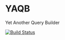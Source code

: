 # YAQB
Yet Another Query Builder

[![Build Status](https://travis-ci.org/Codazus/YAQB.svg?branch=master)](https://travis-ci.org/Codazus/YAQB)
